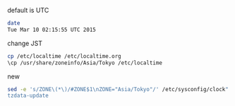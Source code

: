 
default is UTC
```bash
date
Tue Mar 10 02:15:55 UTC 2015
```

change JST
```bash
cp /etc/localtime /etc/localtime.org
\cp /usr/share/zoneinfo/Asia/Tokyo /etc/localtime
```

new
```bash
sed -e 's/ZONE\(*\)/#ZONE$1\nZONE="Asia/Tokyo"/' /etc/sysconfig/clock"
tzdata-update
```
